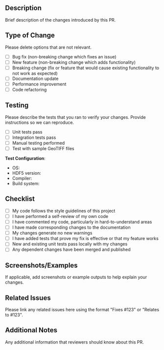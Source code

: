 ## Description

Brief description of the changes introduced by this PR.

## Type of Change

Please delete options that are not relevant.

- [ ] Bug fix (non-breaking change which fixes an issue)
- [ ] New feature (non-breaking change which adds functionality)
- [ ] Breaking change (fix or feature that would cause existing functionality to not work as expected)
- [ ] Documentation update
- [ ] Performance improvement
- [ ] Code refactoring

## Testing

Please describe the tests that you ran to verify your changes. Provide instructions so we can reproduce.

- [ ] Unit tests pass
- [ ] Integration tests pass
- [ ] Manual testing performed
- [ ] Test with sample GeoTIFF files

**Test Configuration**:
* OS:
* HDF5 version:
* Compiler:
* Build system:

## Checklist

- [ ] My code follows the style guidelines of this project
- [ ] I have performed a self-review of my own code
- [ ] I have commented my code, particularly in hard-to-understand areas
- [ ] I have made corresponding changes to the documentation
- [ ] My changes generate no new warnings
- [ ] I have added tests that prove my fix is effective or that my feature works
- [ ] New and existing unit tests pass locally with my changes
- [ ] Any dependent changes have been merged and published

## Screenshots/Examples

If applicable, add screenshots or example outputs to help explain your changes.

## Related Issues

Please link any related issues here using the format "Fixes #123" or "Relates to #123".

## Additional Notes

Any additional information that reviewers should know about this PR.